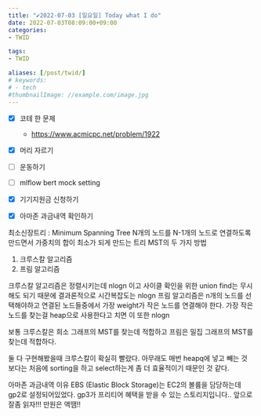 ```yaml
---
title: "✔2022-07-03 [일요일] Today what I do"
date: 2022-07-03T08:09:00+09:00
categories:
- TWID

tags:
- TWID

aliases: [/post/twid/]
# keywords:
# - tech
#thumbnailImage: //example.com/image.jpg
---
```

<!--more-->

- [x] 코테 한 문제
    - https://www.acmicpc.net/problem/1922
- [x] 머리 자르기
- [ ] 운동하기
- [ ] mlflow bert mock setting
- [x] 기기지원금 신청하기
- [x] 아마존 과금내역 확인하기


최소신장트리 : Minimum Spanning Tree
N개의 노드를 N-1개의 노드로 연결하도록 만드면서 가중치의 합이 최소가 되게 만드는 트리
MST의 두 가지 방법
1. 크루스칼 알고리즘
2. 프림 알고리즘

크루스칼 알고리즘은 정렬시키는데 nlogn 이고 사이클 확인을 위한 union find는 무시해도 되기 때문에 결과론적으로 시간복잡도는 nlogn
프림 알고리즘은 n개의 노드를 선택해야하고 연결된 노드들중에서 가장 weight가 작은 노드를 연결해야 한다.
가장 작은 노드를 찾는걸 heap으로 사용한다고 치면 이 또한 nlogn

보통 크루스칼은 희소 그래프의 MST를 찾는데 적합하고 프림은 밀집 그래프의 MST를 찾는데 적합하다.

둘 다 구현해봤을때 크루스칼이 확실히 빨랐다.
아무래도 매번 heapq에 넣고 빼는 것 보다는 처음에 sorting을 하고 select하는게 좀 더 효율적이기 때문인 것 같다.

아마존 과금내역 이유
EBS (Elastic Block Storage)는 EC2의 볼륨을 담당하는데 gp2로 설정되어있었다.
gp3가 프리티어 혜택을 받을 수 있는 스토리지입니다..
앞으로 잘좀 읽자!!! 만원은 액땜!!